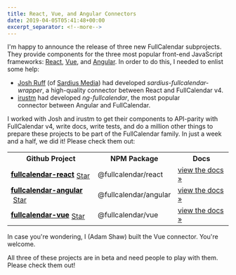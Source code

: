 ```yaml
---
title: React, Vue, and Angular Connectors
date: 2019-04-05T05:41:48+00:00
excerpt_separator: <!--more-->
---
```


I'm happy to announce the release of three new FullCalendar subprojects. They provide components for the three most popular front-end JavaScript frameworks: [React](https://reactjs.org), [Vue](https://vuejs.org/), and [Angular](https://angular.io/).<!--more--> In order to do this, I needed to enlist some help:

- [Josh Ruff](https://github.com/joshuaRuff) (of [Sardius Media](http://sardius.media/)) had developed *sardius-fullcalendar-wrapper*, a high-quality connector between React and FullCalendar v4.
- [irustm](https://github.com/irustm) had developed _ng-fullcalendar_, the most popular connector between Angular and FullCalendar.

I worked with Josh and irustm to get their components to API-parity with FullCalendar v4, write docs, write tests, and do a million other things to prepare these projects to be part of the FullCalendar family. In just a week and a half, we did it! Please check them out:

<table>
  <tr>
    <th>
      Github Project
    </th>
    <th>
      NPM Package
    </th>
    <th>
      Docs
    </th>
  </tr>
  <tr>
    <td>
      <a style="font-weight: bold; color: #000;" href="https://github.com/fullcalendar/fullcalendar-react">fullcalendar-react</a><span style="display: inline-block; vertical-align: middle; position: relative; top: 2px; left: 5px;"><a class="github-button" href="https://github.com/fullcalendar/fullcalendar-react" data-icon="octicon-star">Star</a></span>
    </td>
    <td>
      @fullcalendar/react
    </td>
    <td>
      <a href="https://fullcalendar.io/docs/react">view the docs »</a>
    </td>
  </tr>
  <tr>
    <td>
      <a style="font-weight: bold; color: #000;" href="https://github.com/fullcalendar/fullcalendar-angular">fullcalendar-angular</a><span style="display: inline-block; vertical-align: middle; position: relative; top: 2px; left: 5px;"><a class="github-button" href="https://github.com/fullcalendar/fullcalendar-angular" data-icon="octicon-star">Star</a></span>
    </td>
    <td>
      @fullcalendar/angular
    </td>
    <td>
      <a href="https://fullcalendar.io/docs/angular">view the docs »</a>
    </td>
  </tr>
  <tr>
    <td>
      <a style="font-weight: bold; color: #000;" href="https://github.com/fullcalendar/fullcalendar-vue">fullcalendar-vue</a><span style="display: inline-block; vertical-align: middle; position: relative; top: 2px; left: 5px;"><a class="github-button" href="https://github.com/fullcalendar/fullcalendar-vue" data-icon="octicon-star">Star</a></span>
    </td>
    <td>
      @fullcalendar/vue
    </td>
    <td>
      <a href="https://fullcalendar.io/docs/vue">view the docs »</a>
    </td>
  </tr>
</table>

In case you're wondering, I (Adam Shaw) built the Vue connector. You're welcome.

All three of these projects are in beta and need people to play with them. Please check them out!
